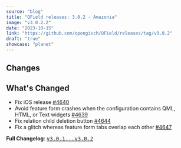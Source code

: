 ```yaml
---
source: "blog"
title: "QField releases: 3.0.2 - Amazonia"
image: "v3.0.2.2"
date: "2023-10-15"
link: "https://github.com/opengisch/QField/releases/tag/v3.0.2"
draft: "true"
showcase: "planet"
---
```


<h2>Changes</h2>
<h2>What's Changed</h2>
<ul>
<li>Fix iOS release <a class="issue-link js-issue-link" data-error-text="Failed to load title" data-id="1943210677" data-permission-text="Title is private" data-url="https://github.com/opengisch/QField/issues/4640" data-hovercard-type="pull_request" data-hovercard-url="/opengisch/QField/pull/4640/hovercard" href="https://github.com/opengisch/QField/pull/4640">#4640</a></li>
<li>Avoid feature form crashes when the configuration contains QML, HTML, or Text widgets <a class="issue-link js-issue-link" data-error-text="Failed to load title" data-id="1943190511" data-permission-text="Title is private" data-url="https://github.com/opengisch/QField/issues/4639" data-hovercard-type="pull_request" data-hovercard-url="/opengisch/QField/pull/4639/hovercard" href="https://github.com/opengisch/QField/pull/4639">#4639</a></li>
<li>Fix relation child deletion button <a class="issue-link js-issue-link" data-error-text="Failed to load title" data-id="1943263119" data-permission-text="Title is private" data-url="https://github.com/opengisch/QField/issues/4644" data-hovercard-type="pull_request" data-hovercard-url="/opengisch/QField/pull/4644/hovercard" href="https://github.com/opengisch/QField/pull/4644">#4644</a></li>
<li>Fix a glitch whereas feature form tabs overlap each other <a class="issue-link js-issue-link" data-error-text="Failed to load title" data-id="1943793495" data-permission-text="Title is private" data-url="https://github.com/opengisch/QField/issues/4647" data-hovercard-type="pull_request" data-hovercard-url="/opengisch/QField/pull/4647/hovercard" href="https://github.com/opengisch/QField/pull/4647">#4647</a></li>
</ul>
<p><strong>Full Changelog</strong>: <a class="commit-link" href="https://github.com/opengisch/QField/compare/v3.0.1...v3.0.2"><tt>v3.0.1...v3.0.2</tt></a></p>
